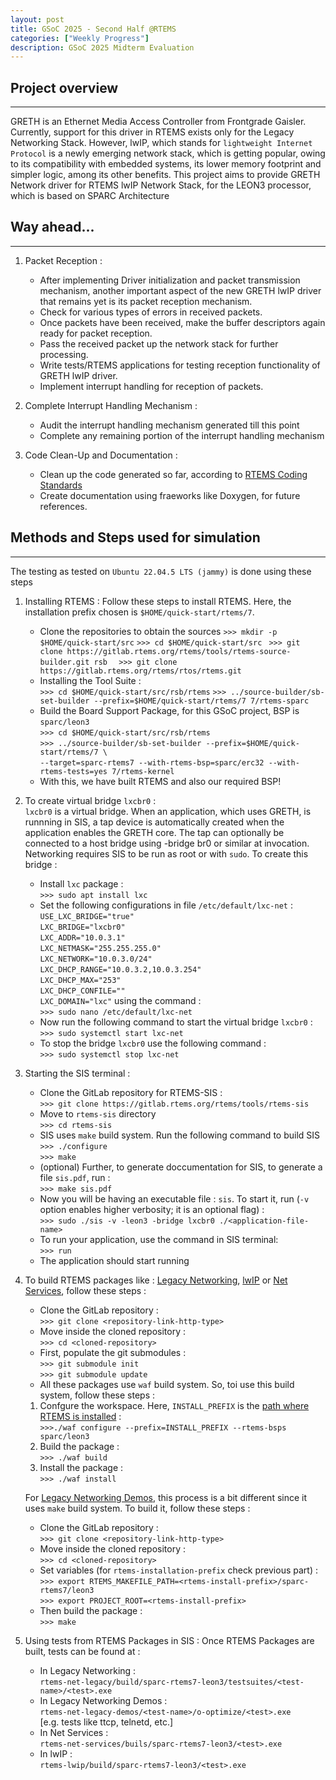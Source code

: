 ```yaml
---
layout: post
title: GSoC 2025 - Second Half @RTEMS
categories: ["Weekly Progress"]
description: GSoC 2025 Midterm Evaluation
---
```


## Project overview
------------------------------------
GRETH is an Ethernet Media Access Controller from Frontgrade Gaisler. Currently, support for this driver in RTEMS exists only for the Legacy Networking Stack. However, lwIP, which stands for `lightweight Internet Protocol` is a newly emerging network stack, which is getting popular, owing to its compatibility with embedded systems, its lower memory footprint and simpler logic, among its other benefits. This project aims to provide GRETH Network driver for RTEMS lwIP Network Stack, for the LEON3 processor, which is based on SPARC Architecture 

## Way ahead...
----------------------------------------
1. Packet Reception :   
    + After implementing Driver initialization and packet transmission mechanism, another important aspect of the new GRETH lwIP driver that remains yet is its packet reception mechanism.  
    + Check for various types of errors in received packets.  
    + Once packets have been received, make the buffer descriptors again ready for packet reception.  
    + Pass the received packet up the network stack for further processing.  
    + Write tests/RTEMS applications for testing reception functionality of GRETH lwIP driver.  
    + Implement interrupt handling for reception of packets.  

2. Complete Interrupt Handling Mechanism :  
    + Audit the interrupt handling  mechanism generated till this point  
    + Complete any remaining portion of the interrupt handling mechanism  

3. Code Clean-Up and Documentation :  
    + Clean up the code generated so far, according to [RTEMS Coding Standards](https://docs.rtems.org/docs/6.1/eng/coding.html)  
    + Create documentation using fraeworks like Doxygen, for future references.  


## Methods and Steps used for simulation 
--------------------------------------

The testing as tested on `Ubuntu 22.04.5 LTS (jammy)` is done using these steps 

1. Installing RTEMS : Follow these steps to install RTEMS. Here, the installation prefix chosen is `$HOME/quick-start/rtems/7`.
    + Clone the repositories to obtain the sources
    `>>> mkdir -p $HOME/quick-start/src`
    `>>> cd $HOME/quick-start/src `
    `>>> git clone https://gitlab.rtems.org/rtems/tools/rtems-source-builder.git rsb  `
    `>>> git clone https://gitlab.rtems.org/rtems/rtos/rtems.git`  
    +  Installing the Tool Suite :  
    `>>> cd $HOME/quick-start/src/rsb/rtems` 
    `>>> ../source-builder/sb-set-builder --prefix=$HOME/quick-start/rtems/7 7/rtems-sparc`  
    + Build the Board Support Package, for this GSoC project, BSP is `sparc/leon3`  
    `>>> cd $HOME/quick-start/src/rsb/rtems`  
    `>>> ../source-builder/sb-set-builder --prefix=$HOME/quick-start/rtems/7 \`  
    `--target=sparc-rtems7 --with-rtems-bsp=sparc/erc32 --with-rtems-tests=yes 7/rtems-kernel`  
    + With this, we have built RTEMS and also our required BSP!

2. To create virtual bridge `lxcbr0` :   
`lxcbr0` is a virtual bridge. When an application, which uses GRETH, is runnning in SIS, a tap device is automatically created when the application enables the GRETH core. The tap can optionally be connected to a host bridge using -bridge br0 or similar at invocation. Networking requires SIS to be run as root or with `sudo`. To create this bridge : 

    + Install `lxc` package :   
    `>>> sudo apt install lxc`  
    + Set the following configurations in file `/etc/default/lxc-net` :   
    `USE_LXC_BRIDGE="true"`   
    `LXC_BRIDGE="lxcbr0"`  
    `LXC_ADDR="10.0.3.1"`  
    `LXC_NETMASK="255.255.255.0"`  
    `LXC_NETWORK="10.0.3.0/24"`  
    `LXC_DHCP_RANGE="10.0.3.2,10.0.3.254"`  
    `LXC_DHCP_MAX="253"`  
    `LXC_DHCP_CONFILE=""`  
    `LXC_DOMAIN="lxc"`
    using the command :  
    `>>> sudo nano /etc/default/lxc-net`
    + Now run the following command to start the virtual bridge `lxcbr0` :  
    `>>> sudo systemctl start lxc-net`  
    + To stop the bridge `lxcbr0` use the following command :  
    `>>> sudo systemctl stop lxc-net`

3. Starting the SIS terminal : 

    + Clone the GitLab repository for RTEMS-SIS :  
    `>>> git clone https://gitlab.rtems.org/rtems/tools/rtems-sis`
    + Move to `rtems-sis` directory  
    `>>> cd rtems-sis`  
    + SIS uses `make` build system. Run the following command to build SIS  
    `>>> ./configure`  
    `>>> make`
    + (optional) Further, to generate doccumentation for SIS, to generate a file `sis.pdf`, run :  
    `>>> make sis.pdf`  
    + Now you will be having an executable file : `sis`. To start it, run (`-v` option enables higher verbosity; it is an optional flag) :  
    `>>> sudo ./sis -v -leon3 -bridge lxcbr0 ./<application-file-name>`
    + To run your application, use the command in SIS terminal:  
    `>>> run`  
    + The application should start running

4. To build RTEMS packages like : [Legacy Networking](https://gitlab.rtems.org/rtems/pkg/rtems-net-legacy), [lwIP](https://gitlab.rtems.org/rtems/pkg/rtems-lwip) or [Net Services](https://gitlab.rtems.org/rtems/pkg/rtems-net-services), follow these steps : 

    + Clone the GitLab repository :  
    `>>> git clone <repository-link-http-type>`  
    + Move inside the cloned repository :  
    `>>> cd <cloned-repository>`  
    + First, populate the git submodules :  
    `>>> git submodule init`  
    `>>> git submodule update` 
    + All these packages use `waf` build system. So, toi use this build system, follow these steps :  
    1. Confgure the workspace. Here, `INSTALL_PREFIX` is the [path where RTEMS is installed](https://docs.rtems.org/docs/main/user/start/prefixes.html#quickstartprefixes) :  
    `>>>./waf configure --prefix=INSTALL_PREFIX --rtems-bsps sparc/leon3`  
    2. Build the package :  
    `>>> ./waf build`  
    3. Install the package :  
    `>>> ./waf install`  

    For [Legacy Networking Demos](https://gitlab.rtems.org/rtems/pkg/rtems-net-legacy-demos), this process is a bit different since it uses `make` build system. To build it, follow these steps :    
    + Clone the GitLab repository :  
    `>>> git clone <repository-link-http-type>`  
    + Move inside the cloned repository :  
    `>>> cd <cloned-repository>`
    + Set variables (for `rtems-installation-prefix` check previous part) :  
    `>>> export RTEMS_MAKEFILE_PATH=<rtems-install-prefix>/sparc-rtems7/leon3`  
    `>>> export PROJECT_ROOT=<rtems-install-prefix>`  
    + Then build the package :  
    `>>> make`

5. Using tests from RTEMS Packages in SIS : Once RTEMS Packages are built, tests can be found at : 
    + In Legacy Networking :  
    `rtems-net-legacy/build/sparc-rtems7-leon3/testsuites/<test-name>/<test>.exe`  
    + In Legacy Networking Demos :  
    `rtems-net-legacy-demos/<test-name>/o-optimize/<test>.exe`  
    [e.g. tests like ttcp, telnetd, etc.]  
    + In Net Services :  
    `rtems-net-services/buils/sparc-rtems7-leon3/<test>.exe`  
    + In lwIP :  
    `rtems-lwip/build/sparc-rtems7-leon3/<test>.exe`
